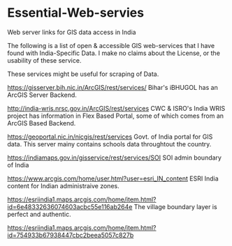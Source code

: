 # Essential-Web-servies
Web server links for GIS data access in India


The following is a list of open & accessible GIS web-services that I have found with India-Specific Data. I make no claims about the License, or the usability of these service.

These services might be useful for scraping of Data.

https://gisserver.bih.nic.in/ArcGIS/rest/services/ Bihar's iBHUGOL has an ArcGIS Server Backend.

http://india-wris.nrsc.gov.in/ArcGIS/rest/services CWC & ISRO's India WRIS project has information in Flex Based Portal, some of which comes from an ArcGIS Based Backend.

https://geoportal.nic.in/nicgis/rest/services Govt. of India portal for GIS data. This server mainy contains schools data throughtout the country.

https://indiamaps.gov.in/gisservice/rest/services/SOI SOI admin boundary of India

https://www.arcgis.com/home/user.html?user=esri_IN_content ESRI India content for Indian administraive zones.

https://esriindia1.maps.arcgis.com/home/item.html?id=6e48332636074603acbc55e116ab264e The village boundary layer is perfect and authentic.

https://esriindia1.maps.arcgis.com/home/item.html?id=754933b67938447cbc2beea5057c827b
